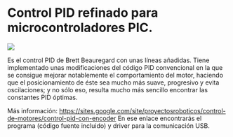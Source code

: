  # Control PID refinado para microcontroladores PIC.
  
 ![](https://sites.google.com/site/proyectosroboticos/_/rsrc/1503927583417/control-de-motores/control-pid-con-encoder/Esquema%20del%20Control%20PID%20con%20el%20PIC%2018F4550.PNG)
  
Es el control PID de Brett Beauregard con unas líneas añadidas. Tiene implementado unas modificaciones del código PID convencional en la que se consigue mejorar notablemente el comportamiento del motor, haciendo que el posicionamiento de éste sea mucho más suave, progresivo y evita oscilaciones; y no sólo eso, resulta mucho más sencillo encontrar las constantes PID óptimas.
  
  Más información: https://sites.google.com/site/proyectosroboticos/control-de-motores/control-pid-con-encoder
  En ese enlace encontrarás el programa (código fuente incluido) y driver para la comunicación USB.
